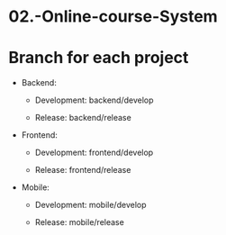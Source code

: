 # 02.-Online-course-System

# Branch for each project

- Backend:

  - Development: backend/develop

  - Release: backend/release

- Frontend:

  - Development: frontend/develop

  - Release: frontend/release

- Mobile:

  - Development: mobile/develop

  - Release: mobile/release
